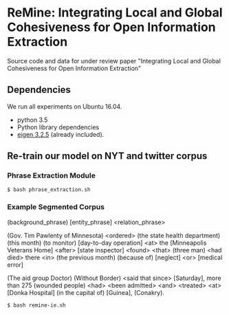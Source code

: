 # ReMine: Integrating Local and Global Cohesiveness for Open Information Extraction
Source code and data for under review paper "Integrating Local and Global Cohesiveness for Open Information Extraction"

## Dependencies

We run all experiments on Ubuntu 16.04.

* python 3.5
* Python library dependencies
* [eigen 3.2.5](http://bitbucket.org/eigen/eigen/get/3.2.5.tar.bz2) (already included).

## Re-train our model on NYT and twitter corpus
### Phrase Extraction Module
```
$ bash phrase_extraction.sh
```
### Example Segmented Corpus
(background_phrase)
[entity_phrase]
\<relation_phrase\>

(Gov. Tim Pawlenty of Minnesota) \<ordered\> (the state health department) (this month) (to monitor) [day-to-day operation] \<at\> the [Minneapolis Veterans Home] \<after\> [state inspector] \<found\> \<that\> (three man) \<had died\> there \<in\> (the previous month) (because of) [neglect] \<or\> [medical error]
  
(The aid group Doctor) (Without Border) \<said that since\> [Saturday], more than 275 (wounded people) \<had\> \<been admitted\> \<and\> \<treated\> \<at\> [Donka Hospital] (in the capital of) [Guinea], (Conakry).
```
$ bash remine-ie.sh
```
